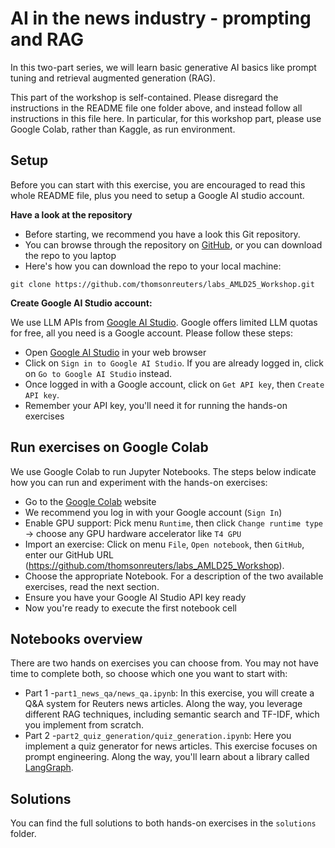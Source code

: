 # AI in the news industry - prompting and RAG

In this two-part series, we will learn basic generative AI basics like prompt tuning and retrieval
augmented generation (RAG).

This part of the workshop is self-contained. Please disregard the instructions in the README file one folder above, and instead follow all instructions in this file here. In particular, for this workshop part, please use Google Colab, rather than Kaggle, as run environment.

## Setup

Before you can start with this exercise, you are encouraged to read this whole README file, plus you need to setup a Google AI studio account.

**Have a look at the repository**

- Before starting, we recommend you have a look this Git repository.
- You can browse through the repository on [GitHub](https://github.com/thomsonreuters/labs_AMLD25_Workshop), or you can download the repo to you laptop
- Here's how you can download the repo to your local machine:
```
git clone https://github.com/thomsonreuters/labs_AMLD25_Workshop.git
```

**Create Google AI Studio account:**

We use LLM APIs from [Google AI Studio](https://aistudio.google.com/). Google offers limited LLM quotas for free, all you need is a Google account. Please follow these steps:
- Open [Google AI Studio](https://aistudio.google.com/welcome) in your web browser
- Click on ``Sign in to Google AI Studio``. If you are already logged in, click on ``Go to Google AI Studio`` instead.
- Once logged in with a Google account, click on ``Get API key``, then ``Create API key``.
- Remember your API key, you'll need it for running the hands-on exercises

## Run exercises on Google Colab

We use Google Colab to run Jupyter Notebooks. The steps below indicate how you can run and experiment with the hands-on exercises:

- Go to the [Google Colab](https://colab.research.google.com/) website
- We recommend you log in with your Google account (``Sign In``)
- Enable GPU support: Pick menu ``Runtime``, then click ``Change runtime type`` -> choose any GPU hardware accelerator like ``T4 GPU``
- Import an exercise: Click on menu ``File``, ``Open notebook``, then ``GitHub``, enter our GitHub URL (https://github.com/thomsonreuters/labs_AMLD25_Workshop).
- Choose the appropriate Notebook. For a description of the two available exercises, read the next section.
- Ensure you have your Google AI Studio API key ready
- Now you're ready to execute the first notebook cell

## Notebooks overview
There are two hands on exercises you can choose from. You may not have
time to complete both, so choose which one you want to start with:

- Part 1 -`part1_news_qa/news_qa.ipynb`: In this exercise, you will create a Q&A system for Reuters news articles.
Along the way, you leverage different RAG techniques, including semantic search and TF-IDF, which you implement from scratch.
- Part 2 -`part2_quiz_generation/quiz_generation.ipynb`: Here you implement a quiz generator for news articles.
This exercise focuses on prompt engineering. Along the way, you'll learn about a library called [LangGraph](https://www.langchain.com/langgraph).

## Solutions

You can find the full solutions to both hands-on exercises in the `solutions` folder.
